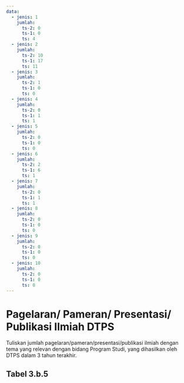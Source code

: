 ```yaml
---
data:
  - jenis: 1
    jumlah:
      ts-2: 0
      ts-1: 0
      ts: 4
  - jenis: 2
    jumlah:
      ts-2: 10
      ts-1: 17
      ts: 11
  - jenis: 3
    jumlah:
      ts-2: 1
      ts-1: 0
      ts: 0
  - jenis: 4
    jumlah:
      ts-2: 0
      ts-1: 1
      ts: 1
  - jenis: 5
    jumlah:
      ts-2: 0
      ts-1: 0
      ts: 0
  - jenis: 6
    jumlah:
      ts-2: 2
      ts-1: 6
      ts: 1
  - jenis: 7
    jumlah:
      ts-2: 0
      ts-1: 1
      ts: 1
  - jenis: 8
    jumlah:
      ts-2: 0
      ts-1: 0
      ts: 0
  - jenis: 9
    jumlah:
      ts-2: 0
      ts-1: 0
      ts: 0
  - jenis: 10
    jumlah:
      ts-2: 0
      ts-1: 0
      ts: 0
---
```


<script setup>
import { useData } from "vitepress"
import Tabel from '../components/tabel-3b5.vue'

const { frontmatter } = useData()
</script>

# Pagelaran/ Pameran/ Presentasi/ Publikasi Ilmiah DTPS

Tuliskan jumlah pagelaran/pameran/presentasi/publikasi ilmiah dengan tema yang relevan dengan bidang Program Studi, yang dihasilkan oleh DTPS dalam 3 tahun terakhir.

## Tabel 3.b.5

<Tabel :data="frontmatter.data" />
